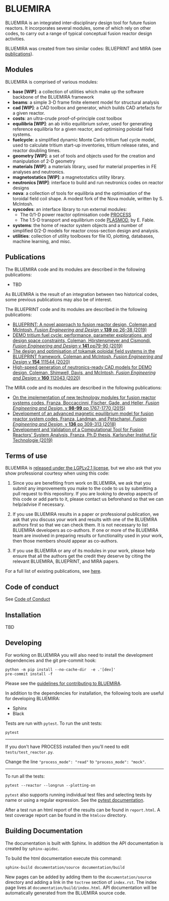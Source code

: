 # BLUEMIRA
BLUEMIRA is an integrated inter-disciplinary design tool for future fusion reactors. It incorporates several modules, some of which rely on other codes, to carry out a range of typical conceptual fusion reactor design activities.

BLUEMIRA was created from two similar codes: BLUEPRINT and MIRA (see [publications](#Publications)).
  

## Modules
BLUEMIRA is comprised of various modules: 

* **base [WIP]**: a collection of utilities which make up the software backbone of the BLUEMIRA framework
* **beams**: a simple 3-D frame finite element model for structural analysis
* **cad [WIP]**: a CAD toolbox and generator, which builds CAD artefacts for a given reactor.
* **costs**: an ultra-crude proof-of-principle cost toolbox
* **equilibria [WIP]**: an ab initio equilibrium solver, used for generating reference equilibria for a given reactor, and optimising poloidal field systems.
* **fuelcycle**: a simplified dynamic Monte Carlo tritium fuel cycle model, used to calculate tritium start-up inventories, tritium release rates, and reactor doubling times.
* **geometry [WIP]**: a set of tools and objects used for the creation and manipulation of 2-D geometry
* **materials [WIP]**: a materials library, used for material properties in FE analyses and neutronics.
* **magnetostatics [WIP]**: a magnetostatics utility library.
* **neutronics [WIP]**: interface to build and run neutronics codes on reactor designs
* **nova**: a collection of tools for equilibria and the optimisation of the toroidal field coil shape. A modest fork of the Nova module, written by S. McIntosh.
* **syscodes**: an interface library to run external modules:
	* The 0/1-D power reactor optimisation code [PROCESS](https://www.sciencedirect.com/science/article/pii/S0920379614005961)
	* The 1.5-D transport and equilibrium code [PLASMOD](https://www.sciencedirect.com/science/article/pii/S0920379618302801), by E. Fable.
* **systems**: the home of reactor system objects and a number of simplified 0/2-D models for reactor cross-section design and analysis.
* **utilities**: collection of utility toolboxes for file IO, plotting, databases, machine learning, and misc.  

## Publications [](#Publications)

The BLUEMIRA code and its modules are described in the following publications:
* TBD

As BLUEMIRA is the result of an integration between two historical codes, some previous publications may also be of interest.

The BLUEPRINT code and its modules are described in the following publications:

* [BLUEPRINT: A novel approach to fusion reactor design, Coleman and McIntosh, *Fusion Engineering and Design* v **139** pp 26-38 (2019)](https://www.sciencedirect.com/science/article/pii/S0920379618308019)
* [DEMO tritium fuel cycle: performance, parameter explorations, and design space constraints, Coleman, Hörstensmeyer and Cismondi, *Fusion Engineering and Design* v **141** pp79-90 (2019)](https://www.sciencedirect.com/science/article/pii/S092037961930167X)
* [The design and optimisation of tokamak poloidal field systems in the BLUEPRINT framework, Coleman and McIntosh, *Fusion Engineering and Design* v **154** 111544 (2020)](https://doi.org/10.1016/j.fusengdes.2020.111544)
* [High-speed generation of neutronics-ready CAD models for DEMO design, Coleman, Shimwell, Davis, and McIntosh, *Fusion Engineering and Design* v **160** 112043 (2020)](https://www.sciencedirect.com/science/article/pii/S0920379620305913)

The MIRA code and its modules are described in the following publications:
* [On the implementation of new technology modules for fusion reactor systems codes, Franza, Boccaccinni, Fischer, Gade, and Heller, *Fusion Engineering and Design*, v **98-99** pp 1767-1770 (2015)](http://www.sciencedirect.com/science/article/pii/S0920379615001933)
* [Development of an advanced magnetic equilibrium model for fusion reactor system codes, Franza, Landman, and Petschanyi, *Fusion Engineering and Design*, v **136** pp 309-313 (2018)](http://www.sciencedirect.com/science/article/pii/S0920379618301157)
* [Development and Validation of a Computational Tool for Fusion Reactors' System Analysis, Franza, Ph.D thesis, Karlsruher Institut f&uuml;r Technologie (2019)](https://publikationen.bibliothek.kit.edu/1000095873)

## Terms of use

BLUEMIRA is [released under the LGPLv2.1 license](LICENSE.md), but we also ask that you show professional courtesy when using this code:

1. Since you are benefiting from work on BLUEMIRA, we ask that you submit any improvements you make to the code to us by submitting a pull request to this repository. If you are looking to develop aspects of this code or add parts to it, please contact us beforehand so that we can help/advise if necessary.

2. If you use BLUEMIRA results in a paper or professional publication, we ask that you discuss your work and results with one of the BLUEMIRA authors first so that we can check them. It is not necessary to list BLUEMIRA developers as co-authors. If one or more of the BLUEMIRA team are involved in preparing results or functionality used in your work, then those members should appear as co-authors.

3. If you use BLUEMIRA or any of its modules in your work, please help ensure that all the authors get the credit they deserve by citing the relevant BLUEMIRA, BLUEPRINT, and MIRA papers.

For a full list of existing publications, see [here](#Publications).

## Code of conduct

See [Code of Conduct](CODE_OF_CONDUCT.md)

## Installation

TBD
  
## Developing

For working on BLUEMIRA you will also need to install the development dependencies and the git pre-commit hook:  

```shell
python -m pip install --no-cache-dir  -e .'[dev]'
pre-commit install -f
```

Please see the [guidelines for contributing to BLUEMIRA](CONTRIBUTING.md).

In addition to the dependencies for installation, the following tools are useful for developing BLUEMIRA:
* Sphinx
* Black

  

Tests are run with `pytest`. To run the unit tests:

```shell
pytest
```

---

If you don't have PROCESS installed then you'll need to edit `tests/test_reactor.py`.

Change the line `"process_mode": "read"` to `"process_mode": "mock"`.

---


To run all the tests:

```shell
pytest --reactor --longrun --plotting-on
```

`pytest` also supports running individual test files and selecting tests by name or using a regular expression. See the [pytest documentation](https://docs.pytest.org/en/latest/usage.html).

After a test run an html report of the results can be found in `report.html`. A test coverage report can be found in the `htmlcov` directory.

## Building Documentation

The documentation is built with Sphinx. In addition the API documentation is created by `sphinx-apidoc`.

To build the html documentation execute this command:
```shell
sphinx-build documentation/source documentation/build
```

New pages can be added by adding them to the `documentation/source` directory and adding a link in the `toctree` section of `index.rst`.  The index page lives at `documentation/build/index.html`. API documentation will be automatically generated from the BLUEMIRA source code.



